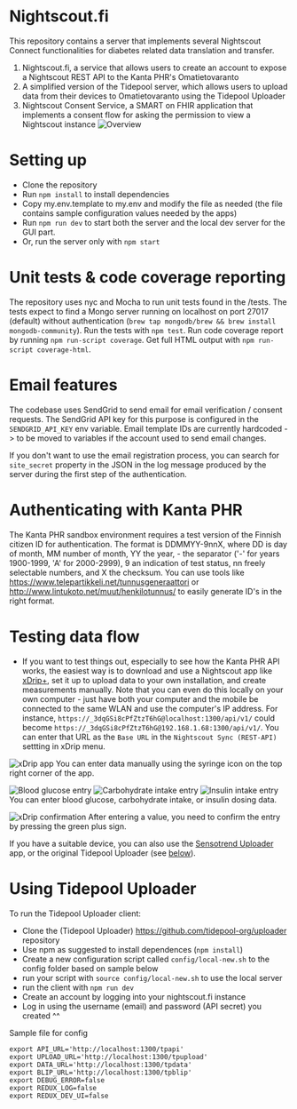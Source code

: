# Nightscout.fi

This repository contains a server that implements several Nightscout Connect functionalities for diabetes related data translation and transfer.

1. Nightscout.fi, a service that allows users to create an account to expose a Nightscout REST API to the Kanta PHR's Omatietovaranto
2. A simplified version of the Tidepool server, which allows users to upload data from their devices to Omatietovaranto using the Tidepool Uploader
3. Nightscout Consent Service, a SMART on FHIR application that implements a consent flow for asking the permission to view a Nightscout instance
![Overview](doc_images/overview.png "Overview")

# Setting up

* Clone the repository
* Run `npm install` to install dependencies
* Copy my.env.template to my.env and modify the file as needed (the file contains sample configuration values needed by the apps)
* Run `npm run dev` to start both the server and the local dev server for the GUI part.
* Or, run the server only with `npm start`

# Unit tests & code coverage reporting

The repository uses nyc and Mocha to run unit tests found in the /tests. The tests expect to find a Mongo server running on localhost on port 27017 (default) without authentication (`brew tap mongodb/brew && brew install mongodb-community`). Run the tests with `npm test`. Run code coverage report by running `npm run-script coverage`. Get full HTML output with `npm run-script coverage-html`.

# Email features

The codebase uses SendGrid to send email for email verification / consent requests. The SendGrid API key for this purpose is configured in the `SENDGRID_API_KEY` env variable. Email template IDs are currently hardcoded -> to be moved to variables if the account used to send email changes.

If you don't want to use the email registration process, you can search for `site_secret` property in the JSON in the log message produced by the server during the first step of the authentication.

# Authenticating with Kanta PHR

The Kanta PHR sandbox environment requires a test version of the Finnish citizen ID for authentication. The format is DDMMYY-9nnX, where DD is day of month, MM number of month, YY the year, - the separator ('-' for years 1900-1999, 'A' for 2000-2999), 9 an indication of test status, nn freely selectable numbers, and X the checksum. You can use tools like https://www.telepartikkeli.net/tunnusgeneraattori or http://www.lintukoto.net/muut/henkilotunnus/ to easily generate ID's in the right format.

# Testing data flow

* If you want to test things out, especially to see how the Kanta PHR API works, the easiest way is to download and use a Nightscout app like [xDrip+](https://github.com/NightscoutFoundation/xDrip), set it up to upload data to your own installation, and create measurements manually. Note that you can even do this locally on your own computer - just have both your computer and the mobile be connected to the same WLAN and use the computer's IP address. For instance, `https://_3dqGSi8cPfZtzT6hG@localhost:1300/api/v1/` could become `https://_3dqGSi8cPfZtzT6hG@192.168.1.68:1300/api/v1/`. You can enter that URL as the `Base URL` in the `Nightscout Sync (REST-API)` settting in xDrip menu.

![xDrip app](doc_images/xDrip.png "xDrip app")
You can enter data manually using the syringe icon on the top right corner of the app.

![Blood glucose entry](doc_images/xDrip-bloodglucose.png "Blood glucose entry")
![Carbohydrate intake entry](doc_images/xDrip-carbs.png "Carbohydrate intake entry")
![Insulin intake entry](doc_images/xDrip-insulin.png "Insulin intake entry")
You can enter blood glucose, carbohydrate intake, or insulin dosing data.

![xDrip confirmation](doc_images/xDrip-confirm.png "xDrip confirmation")
After entering a value, you need to confirm the entry by pressing the green plus sign.

If you have a suitable device, you can also use the [Sensotrend Uploader](https://github.com/Sensotrend/sensotrend-uploader) app, or the original Tidepool Uploader (see [below](#using-tidepool-client-with-the-tidepool-server)).

# Using Tidepool Uploader

To run the Tidepool Uploader client:

* Clone the (Tidepool Uploader) https://github.com/tidepool-org/uploader repository
* Use npm as suggested to install dependences (`npm install`)
* Create a new configuration script called `config/local-new.sh` to the config folder based on sample below
* run your script with `source config/local-new.sh` to use the local server
* run the client with `npm run dev`
* Create an account by logging into your nightscout.fi instance
* Log in using the username (email) and password (API secret) you created ^^

Sample file for config

```
export API_URL='http://localhost:1300/tpapi'
export UPLOAD_URL='http://localhost:1300/tpupload'
export DATA_URL='http://localhost:1300/tpdata'
export BLIP_URL='http://localhost:1300/tpblip'
export DEBUG_ERROR=false
export REDUX_LOG=false
export REDUX_DEV_UI=false
```
